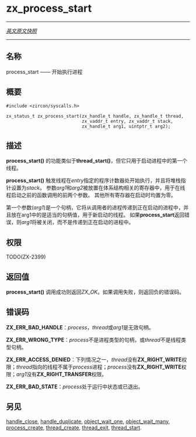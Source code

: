 # zx_process_start
---

[*英文原文快照*](https://github.com/fuchsia-mirror/zircon/blob/c90f6a56c60f0484be9f610096fb8d58edfef424/docs/syscalls/process_start.md)

---
<!-- ## NAME -->
## 名称

<!-- process_start - start execution on a process -->
process_start —— 开始执行进程

<!-- ## SYNOPSIS -->
## 概要

```
#include <zircon/syscalls.h>

zx_status_t zx_process_start(zx_handle_t handle, zx_handle_t thread,
                             zx_vaddr_t entry, zx_vaddr_t stack,
                             zx_handle_t arg1, uintptr_t arg2);
```

<!-- ## DESCRIPTION -->
## 描述

<!-- **process_start**() is similar to **thread_start**(), but is used for the
purpose of starting the first thread in a process. -->
**process_start()** 的功能类似于**thread_start()**，但它只用于启动进程中的第一个线程。

<!-- **process_start**() causes a thread to begin execution at the program
counter specified by *entry* and with the stack pointer set to *stack*.
The arguments *arg1* and *arg2* are arranged to be in the architecture
specific registers used for the first two arguments of a function call
before the thread is started.  All other registers are zero upon start. -->
**process_start()** 触发线程在*entry*指定的程序计数器处开始执行，并且将堆栈指针设置为*stack*。 
参数*arg1*和*arg2*被放置在体系结构相关的寄存器中，用于在线程启动之前的函数调用的前两个参数。 
其他所有寄存器在启动时均置为零。

<!-- The first argument (*arg1*) is a handle, which will be transferred from
the process of the caller to the process which is being started, and an
appropriate handle value will be placed in arg1 for the newly started
thread. If **process_start** returns an error, *arg1* is closed rather
than transferred to the process being started. -->
第一个参数(*arg1*)是一个句柄，它将从调用者的进程传递到正在启动的进程中，并且放在arg1中的是适当的句柄值，用于新启动的线程。 
如果**process_start**返回错误，则*arg1*将被关闭，而不是传递到正在启动的进程中。

<!-- ## RIGHTS -->
## 权限

TODO(ZX-2399)

<!-- ## RETURN VALUE -->
## 返回值

<!-- **process_start**() returns ZX_OK on success.
In the event of failure, a negative error value is returned. -->
**process_start()** 调用成功则返回*ZX_OK*。如果调用失败，则返回负的错误码。

<!-- ## ERRORS -->
## 错误码

<!-- **ZX_ERR_BAD_HANDLE**  *process* or *thread* or *arg1* is not a valid handle. -->
**ZX_ERR_BAD_HANDLE**：*process*，*thread*或*arg1*是无效句柄。


<!-- **ZX_ERR_WRONG_TYPE**  *process* is not a process handle or *thread* is
not a thread handle. -->
**ZX_ERR_WRONG_TYPE**：*process*不是进程类型的句柄，或*thread*不是线程类型句柄。
<!-- 
**ZX_ERR_ACCESS_DENIED**  The handle *thread* lacks *ZX_RIGHT_WRITE* or *thread*
does not belong to *process*, or the handle *process* lacks *ZX_RIGHT_WRITE* or
*arg1* lacks ZX_RIGHT_TRANSFER. -->
**ZX_ERR_ACCESS_DENIED**：下列情况之一，*thread*没有**ZX_RIGHT_WRITE**权限；*thread*指向的线程不属于*process*进程；*process*没有**ZX_RIGHT_WRITE**权限；*arg1*没有**ZX_RIGHT_TRANSFER**权限。

<!-- **ZX_ERR_BAD_STATE**  *process* is already running or has exited. -->
**ZX_ERR_BAD_STATE**：*process*处于运行中状态或已退出。

<!-- ## SEE ALSO -->
## 另见

[handle_close](handle_close.md),
[handle_duplicate](handle_duplicate.md),
[object_wait_one](object_wait_one.md),
[object_wait_many](object_wait_many.md),
[process_create](process_create.md),
[thread_create](thread_create.md),
[thread_exit](thread_exit.md),
[thread_start](thread_start.md).